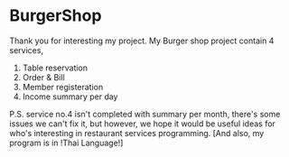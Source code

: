 # BurgerShop

Thank you for interesting my project.
My Burger shop project contain 4 services,
  1. Table reservation
  2. Order & Bill
  3. Member registeration
  4. Income summary per day

P.S. service no.4 isn't completed with summary per month, there's some issues we can't fix it,
but however, we hope it would be useful ideas for who's interesting in restaurant services programming.
[And also, my program is in !Thai Language!]
